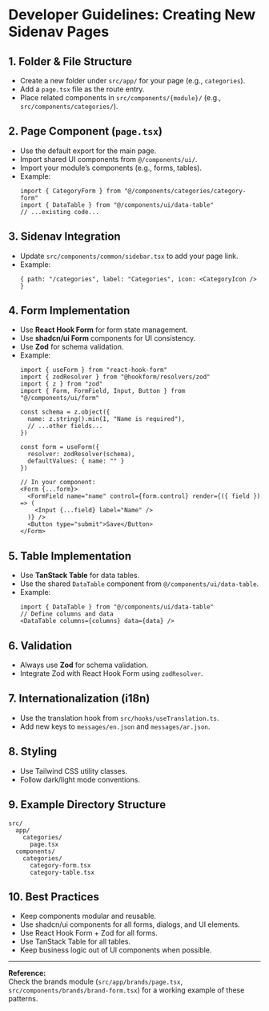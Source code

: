 # Developer Guidelines: Creating New Sidenav Pages

## 1. Folder & File Structure
- Create a new folder under `src/app/` for your page (e.g., `categories`).
- Add a `page.tsx` file as the route entry.
- Place related components in `src/components/{module}/` (e.g., `src/components/categories/`).

## 2. Page Component (`page.tsx`)
- Use the default export for the main page.
- Import shared UI components from `@/components/ui/`.
- Import your module’s components (e.g., forms, tables).
- Example:
  ```tsx
  import { CategoryForm } from "@/components/categories/category-form"
  import { DataTable } from "@/components/ui/data-table"
  // ...existing code...
  ```

## 3. Sidenav Integration
- Update `src/components/common/sidebar.tsx` to add your page link.
- Example:
  ```tsx
  { path: "/categories", label: "Categories", icon: <CategoryIcon /> }
  ```

## 4. Form Implementation
- Use **React Hook Form** for form state management.
- Use **shadcn/ui Form** components for UI consistency.
- Use **Zod** for schema validation.
- Example:
  ```tsx
  import { useForm } from "react-hook-form"
  import { zodResolver } from "@hookform/resolvers/zod"
  import { z } from "zod"
  import { Form, FormField, Input, Button } from "@/components/ui/form"

  const schema = z.object({
    name: z.string().min(1, "Name is required"),
    // ...other fields...
  })

  const form = useForm({
    resolver: zodResolver(schema),
    defaultValues: { name: "" }
  })

  // In your component:
  <Form {...form}>
    <FormField name="name" control={form.control} render={({ field }) => (
      <Input {...field} label="Name" />
    )} />
    <Button type="submit">Save</Button>
  </Form>
  ```

## 5. Table Implementation
- Use **TanStack Table** for data tables.
- Use the shared `DataTable` component from `@/components/ui/data-table`.
- Example:
  ```tsx
  import { DataTable } from "@/components/ui/data-table"
  // Define columns and data
  <DataTable columns={columns} data={data} />
  ```

## 6. Validation
- Always use **Zod** for schema validation.
- Integrate Zod with React Hook Form using `zodResolver`.

## 7. Internationalization (i18n)
- Use the translation hook from `src/hooks/useTranslation.ts`.
- Add new keys to `messages/en.json` and `messages/ar.json`.

## 8. Styling
- Use Tailwind CSS utility classes.
- Follow dark/light mode conventions.

## 9. Example Directory Structure
```
src/
  app/
    categories/
      page.tsx
  components/
    categories/
      category-form.tsx
      category-table.tsx
```

## 10. Best Practices
- Keep components modular and reusable.
- Use shadcn/ui components for all forms, dialogs, and UI elements.
- Use React Hook Form + Zod for all forms.
- Use TanStack Table for all tables.
- Keep business logic out of UI components when possible.

---

**Reference:**  
Check the brands module (`src/app/brands/page.tsx`, `src/components/brands/brand-form.tsx`) for a working example of these patterns.
